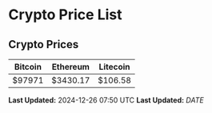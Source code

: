 # Crypto Price List

## Crypto Prices
| Bitcoin | Ethereum | Litecoin |
| ------- | -------- | -------- |
| $97971 | $3430.17 | $106.58 |
**Last Updated:** 2024-12-26 07:50 UTC
**Last Updated:** $DATE$
